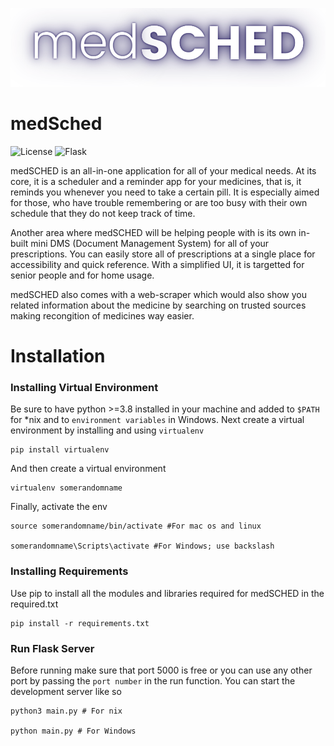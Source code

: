 ![Logo](docs/logo.png)

# medSched


![License](https://img.shields.io/badge/license-MIT-green)
![Flask](https://img.shields.io/badge/Flask-2.0.1-blue)

medSCHED is an all-in-one application for all of your medical needs. At its core, it is a scheduler and a reminder app for your medicines, that is, it reminds you whenever you need to take a certain pill. It is especially aimed for those, who have trouble remembering or are too busy with their own schedule that they do not keep track of time. 

Another area where medSCHED will be helping people with is its own in-built mini DMS (Document Management System) for all of your prescriptions. You can easily store all of prescriptions at a single place for accessibility and quick reference. With a simplified UI, it is targetted for senior people and for home usage.

medSCHED also comes with a web-scraper which would also show you related information about the medicine by searching on trusted sources making recongition of medicines way easier.

# Installation

### Installing Virtual Environment

Be sure to have python >=3.8 installed in your machine and added to `$PATH` for *nix and to `environment variables` in Windows. Next create a virtual environment by installing and using `virtualenv`

```
pip install virtualenv
```

And then create a virtual environment

```
virtualenv somerandomname
```

Finally, activate the env

```
source somerandomname/bin/activate #For mac os and linux

somerandomname\Scripts\activate #For Windows; use backslash
```

### Installing Requirements

Use pip to install all the modules and libraries required for medSCHED in the required.txt

```
pip install -r requirements.txt
```

### Run Flask Server

Before running make sure that port 5000 is free or you can use any other port by passing the `port number` in the run function. You can start the development server like so

```
python3 main.py # For nix

python main.py # For Windows
```

